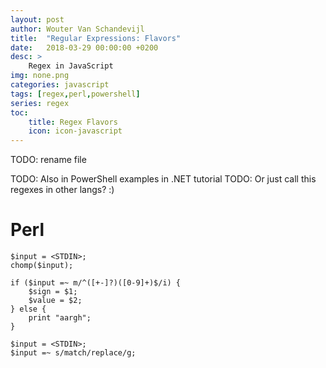 ```yaml
---
layout: post
author: Wouter Van Schandevijl
title:  "Regular Expressions: Flavors"
date:   2018-03-29 00:00:00 +0200
desc: >
    Regex in JavaScript
img: none.png
categories: javascript
tags: [regex,perl,powershell]
series: regex
toc:
    title: Regex Flavors
    icon: icon-javascript
---
```


TODO: rename file

<!--more-->


TODO: Also in PowerShell examples in .NET tutorial
TODO: Or just call this regexes in other langs? :)


# Perl

```
$input = <STDIN>;
chomp($input);

if ($input =~ m/^([+-]?)([0-9]+)$/i) {
    $sign = $1;
    $value = $2;
} else {
    print "aargh";
}
```


```
$input = <STDIN>;
$input =~ s/match/replace/g;
```
